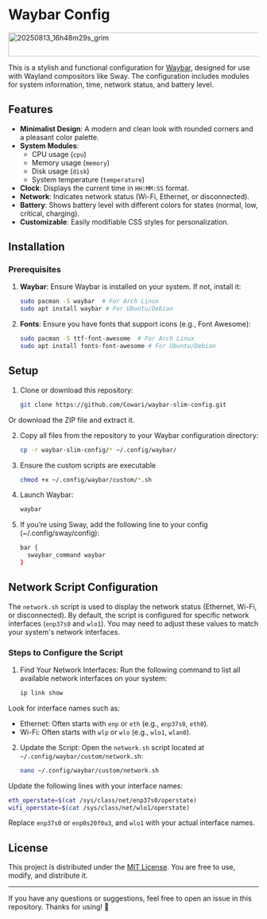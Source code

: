 # Waybar Config

<img width="1918" height="48" alt="20250813_16h48m29s_grim" src="https://github.com/user-attachments/assets/f1257f09-5ba5-47b3-ade0-dff1f9f9cf66" />


This is a stylish and functional configuration for [Waybar](https://github.com/Alexays/Waybar), designed for use with Wayland compositors like Sway.
The configuration includes modules for system information, time, network status, and battery level.

## Features

- **Minimalist Design**: A modern and clean look with rounded corners and a pleasant color palette.
- **System Modules**:
  - CPU usage (`cpu`)
  - Memory usage (`memory`)
  - Disk usage (`disk`)
  - System temperature (`temperature`)
- **Clock**: Displays the current time in `HH:MM:SS` format.
- **Network**: Indicates network status (Wi-Fi, Ethernet, or disconnected).
- **Battery**: Shows battery level with different colors for states (normal, low, critical, charging).
- **Customizable**: Easily modifiable CSS styles for personalization.

## Installation

### Prerequisites

1. **Waybar**: Ensure Waybar is installed on your system. If not, install it:
   ```bash
   sudo pacman -S waybar  # For Arch Linux
   sudo apt install waybar # For Ubuntu/Debian
   ```

2. **Fonts**: Ensure you have fonts that support icons (e.g., Font Awesome):
   ```bash
   sudo pacman -S ttf-font-awesome  # For Arch Linux
   sudo apt install fonts-font-awesome # For Ubuntu/Debian
   ```

## Setup

1. Clone or download this repository:
   ```bash
   git clone https://github.com/Cowari/waybar-slim-config.git
   ```
Or download the ZIP file and extract it.

2. Copy all files from the repository to your Waybar configuration directory:
   ```bash
   cp -r waybar-slim-config/* ~/.config/waybar/
   ```
   
3. Ensure the custom scripts are executable
   ```bash
   chmod +x ~/.config/waybar/custom/*.sh
   ```
   
4. Launch Waybar:
   ```bash
   waybar
   ```
   
5. If you’re using Sway, add the following line to your config (~/.config/sway/config):
   ```bash
   bar {
     swaybar_command waybar
   }
   ```

## Network Script Configuration

The `network.sh` script is used to display the network status (Ethernet, Wi-Fi, or disconnected).
By default, the script is configured for specific network interfaces (`enp37s0` and `wlo1`). You may need to adjust these values to match your system's network interfaces.

### Steps to Configure the Script
1. Find Your Network Interfaces:
Run the following command to list all available network interfaces on your system:
   ```bash
   ip link show
   ```
Look for interface names such as:
- Ethernet: Often starts with `enp` or `eth` (e.g., `enp37s0`, `eth0`).
- Wi-Fi: Often starts with `wlp` or `wlo` (e.g., `wlo1`, `wlan0`).

2. Update the Script:
Open the `network.sh` script located at `~/.config/waybar/custom/network.sh`:
   ```bash
   nano ~/.config/waybar/custom/network.sh
   ```
Update the following lines with your interface names:
   ```bash
   eth_operstate=$(cat /sys/class/net/enp37s0/operstate)
   wifi_operstate=$(cat /sys/class/net/wlo1/operstate)
   ```
Replace `enp37s0` or `enp0s20f0u3`, and `wlo1` with your actual interface names.

## License

This project is distributed under the [MIT License](https://mit-license.org). You are free to use, modify, and distribute it.

---

If you have any questions or suggestions, feel free to open an issue in this repository.
Thanks for using! 🚀
